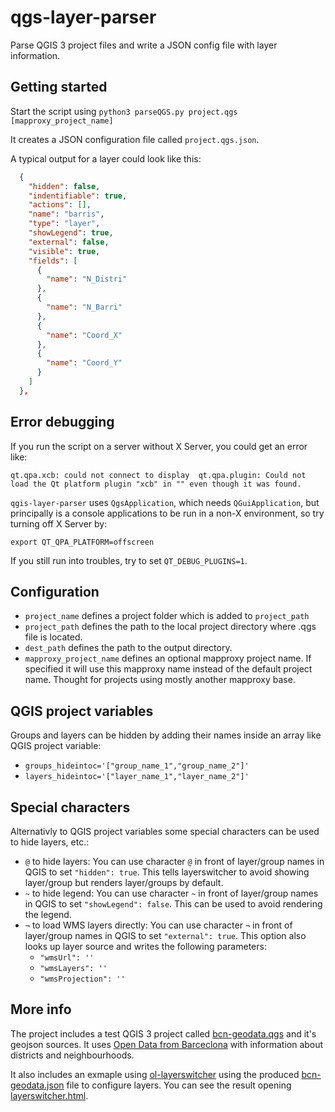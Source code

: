 # qgs-layer-parser

Parse QGIS 3 project files and write a JSON config file with layer information.

## Getting started

Start the script using `python3 parseQGS.py project.qgs [mapproxy_project_name]`

It creates a JSON configuration file called `project.qgs.json`.

A typical output for a layer could look like this:

```json
  {
    "hidden": false,
    "indentifiable": true,
    "actions": [],
    "name": "barris",
    "type": "layer",
    "showLegend": true,
    "external": false,
    "visible": true,
    "fields": [
      {
        "name": "N_Distri"
      },
      {
        "name": "N_Barri"
      },
      {
        "name": "Coord_X"
      },
      {
        "name": "Coord_Y"
      }
    ]
  },
```

## Error debugging

If you run the script on a server without X Server, you could get an error like:

`qt.qpa.xcb: could not connect to display 
qt.qpa.plugin: Could not load the Qt platform plugin "xcb" in "" even though it was found.`

`qgis-layer-parser` uses `QgsApplication`, which needs `QGuiApplication`, but principally is a console applications to be run in a non-X environment, so try turning off X Server by:

`export QT_QPA_PLATFORM=offscreen`

If you still run into troubles, try to set `QT_DEBUG_PLUGINS=1`.

## Configuration

- `project_name` defines a project folder which is added to `project_path`
- `project_path` defines the path to the local project directory where .qgs file is located.
- `dest_path` defines the path to the output directory.
- `mapproxy_project_name` defines an optional mapproxy project name. If specified it will use this mapproxy name instead of the default project name. Thought for projects using mostly another mapproxy base.

## QGIS project variables

Groups and layers can be hidden by adding their names inside an array like QGIS project variable:

- `groups_hideintoc='["group_name_1","group_name_2"]'`
- `layers_hideintoc='["layer_name_1","layer_name_2"]'`

## Special characters

Alternativly to QGIS project variables some special characters can be used to hide layers, etc.:

- `@` to hide layers: You can use character `@` in front of layer/group names in QGIS to set `"hidden": true`. This tells layerswitcher to avoid showing layer/group but renders layer/groups by default.
- `~` to hide legend: You can use character `~` in front of layer/group names in QGIS to set `"showLegend": false`. This can be used to avoid rendering the legend.
- `¬` to load WMS layers directly: You can use character `¬` in front of layer/group names in QGIS to set `"external": true`. This option also looks up layer source and writes the following parameters:
  - `"wmsUrl": ''`
  - `"wmsLayers": ''`
  - `"wmsProjection": ''`

## More info

The project includes a test QGIS 3 project called [bcn-geodata.qgs](https://github.com/geraldo/qgs-layer-parser/blob/master/bcn-geodata.qgs) and it's geojson sources. It uses [Open Data from Barceclona](https://github.com/martgnz/bcn-geodata) with information about districts and neighbourhoods.

It also includes an exmaple using [ol-layerswitcher](https://github.com/walkermatt/ol-layerswitcher) using the produced [bcn-geodata.json](https://github.com/geraldo/qgs-layer-parser/blob/master/bcn-geodata.json) file to configure layers. You can see the result opening [layerswitcher.html](https://go.yuri.at/infovis/ol-layerswitcher/layerswitcher.html).

